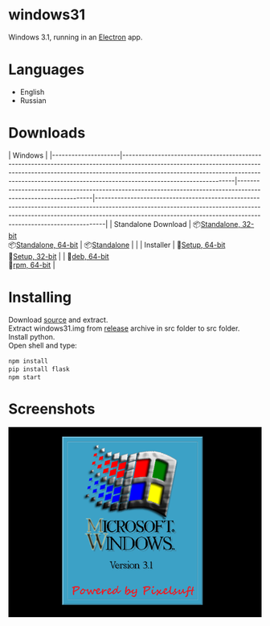 # windows31
Windows 3.1, running in an [Electron](https://electronjs.org/) app.
# Languages
* English
* Russian
# Downloads
| Windows |
|---------------------|-----------------------------------------------------------------------------------------------------------------------------------------------------------------------------------------------------------------------------------------------------------------------------|---------------------------------------------------------------------------------------------------------------|---------------------------------------------------------------------------------------------------------------------------------------------------------------------------------------------------------------------------------------------|
| Standalone Download | 📦[Standalone, 32-bit](https://github.com/felixrieseberg/windows95/releases/download/v2.2.2/windows95-win32-ia32-2.2.2.zip) <br /> 📦[Standalone, 64-bit](https://github.com/felixrieseberg/windows95/releases/download/v2.2.2/windows95-win32-x64-2.2.2.zip)  | 📦[Standalone](https://github.com/felixrieseberg/windows95/releases/download/v2.2.2/windows95-darwin-x64-2.2.2.zip) |  |
| Installer | 💽[Setup, 64-bit](https://github.com/felixrieseberg/windows95/releases/download/v2.2.2/windows95-2.2.2-setup-x64.exe) <br /> 💽[Setup, 32-bit](https://github.com/felixrieseberg/windows95/releases/download/v2.2.2/windows95-2.2.2-setup-ia32.exe)  |  |  💽[deb, 64-bit](https://github.com/felixrieseberg/windows95/releases/download/v2.2.2/windows95_2.2.2_amd64.deb) <br /> 💽[rpm, 64-bit](https://github.com/felixrieseberg/windows95/releases/download/v2.2.2/windows95-2.2.2-1.x86_64.rpm) |
# Installing
Download [source](https://github.com/Pixelsuft/windows31/edit/main/README.md) and extract.<br /> Extract windows31.img from [release](https://github.com/Pixelsuft/windows31/edit/main/README.md) archive in src folder to src folder.<br /> Install python.<br /> Open shell and type: <br />
```
npm install
pip install flask
npm start
```
# Screenshots
![Screenshot](https://github.com/Pixelsuft/windows31/blob/main/src/boot.png?raw=true)
